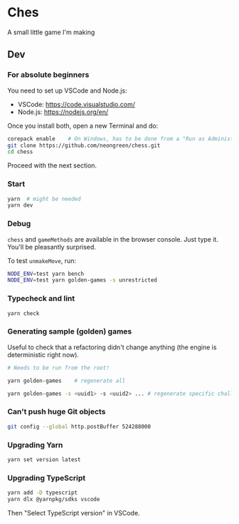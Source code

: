 # Ches

A small little game I'm making

## Dev

### For absolute beginners

You need to set up VSCode and Node.js:

* VSCode: https://code.visualstudio.com/
* Node.js: https://nodejs.org/en/

Once you install both, open a new Terminal and do:

```bash
corepack enable    # On Windows, has to be done from a "Run as Administrator" Terminal
git clone https://github.com/neongreen/chess.git
cd chess
```

Proceed with the next section.

### Start

```bash
yarn  # might be needed
yarn dev
```

### Debug

`chess` and `gameMethods` are available in the browser console. Just type it. You'll be pleasantly surprised.

To test `unmakeMove`, run:

```bash
NODE_ENV=test yarn bench
NODE_ENV=test yarn golden-games -s unrestricted
```

### Typecheck and lint

```bash
yarn check
```

### Generating sample (golden) games

Useful to check that a refactoring didn't change anything (the engine is deterministic right now).

```bash
# Needs to be run from the root!

yarn golden-games    # regenerate all

yarn golden-games -s <uuid1> -s <uuid2> ... # regenerate specific challenges
```

### Can't push huge Git objects

```bash
git config --global http.postBuffer 524288000
```

### Upgrading Yarn

```bash
yarn set version latest
```

### Upgrading TypeScript

```bash
yarn add -D typescript
yarn dlx @yarnpkg/sdks vscode
```

Then "Select TypeScript version" in VSCode.